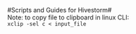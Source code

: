 #Scripts and Guides for Hivestorm#\
Note: to copy file to clipboard in linux CLI:\
  `xclip -sel c < input_file`
